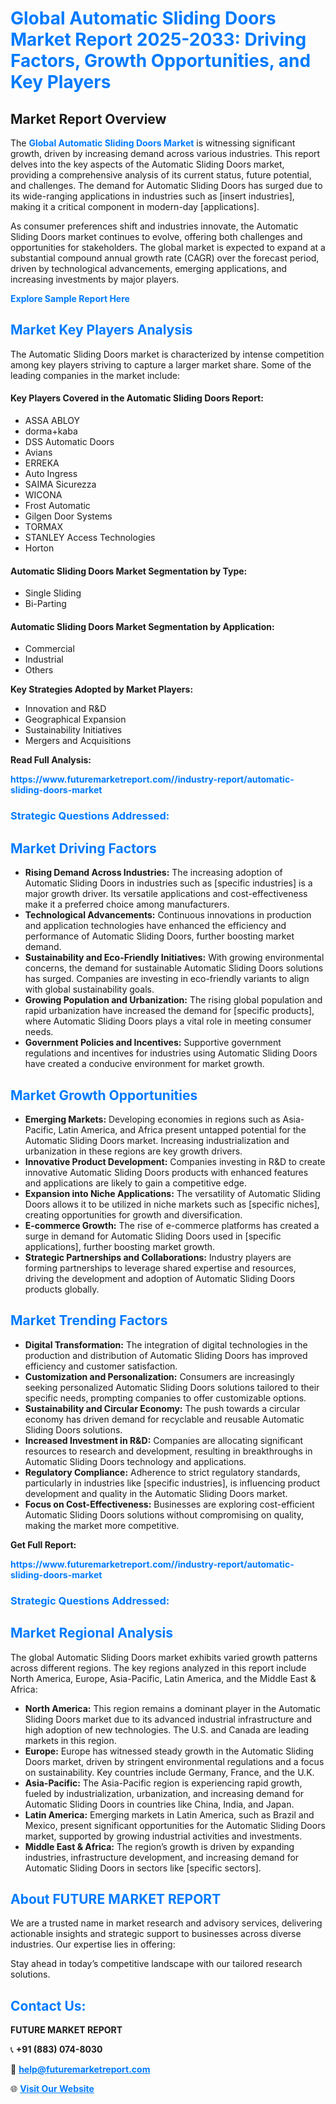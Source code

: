 <h1 style="color: #007BFF;">Global Automatic Sliding Doors Market Report 2025-2033: Driving Factors, Growth Opportunities, and Key Players</h1>

<section id="overview">
<h2>Market Report Overview</h2>
<p>The <a href="https://www.futuremarketreport.com//industry-report/automatic-sliding-doors-market" style="color: #007BFF; text-decoration: none;"><strong>Global Automatic Sliding Doors Market</strong></a> is witnessing significant growth, driven by increasing demand across various industries. This report delves into the key aspects of the Automatic Sliding Doors market, providing a comprehensive analysis of its current status, future potential, and challenges. The demand for Automatic Sliding Doors has surged due to its wide-ranging applications in industries such as [insert industries], making it a critical component in modern-day [applications].</p>
<p>As consumer preferences shift and industries innovate, the Automatic Sliding Doors market continues to evolve, offering both challenges and opportunities for stakeholders. The global market is expected to expand at a substantial compound annual growth rate (CAGR) over the forecast period, driven by technological advancements, emerging applications, and increasing investments by major players.</p>
</section>

<section id="overview">
<p><a href="https://www.futuremarketreport.com//request-sample/reportId=88042" style="color: #007BFF; text-decoration: none;"><strong>Explore Sample Report Here</strong></a></p>
</section>

<section id="key-players">
<h2 style="color: #007BFF;">Market Key Players Analysis</h2>
<p>The Automatic Sliding Doors market is characterized by intense competition among key players striving to capture a larger market share. Some of the leading companies in the market include:</p>
<h4>Key Players Covered in the Automatic Sliding Doors Report:</h4>
<ul><li>ASSA ABLOY</li><li>dorma+kaba</li><li>DSS Automatic Doors</li><li>Avians</li><li>ERREKA</li><li>Auto Ingress</li><li>SAIMA Sicurezza</li><li>WICONA</li><li>Frost Automatic</li><li>Gilgen Door Systems</li><li>TORMAX</li><li>STANLEY Access Technologies</li><li>Horton</li></ul>
<h4>Automatic Sliding Doors Market Segmentation by Type:</h4>
<ul><li>Single Sliding</li><li>Bi-Parting</li></ul>

<h4>Automatic Sliding Doors Market Segmentation by Application:</h4>
<ul><li>Commercial</li><li>Industrial</li><li>Others</li></ul>
<p><strong>Key Strategies Adopted by Market Players:</strong></p>
<ul>
<li>Innovation and R&D</li>
<li>Geographical Expansion</li>
<li>Sustainability Initiatives</li>
<li>Mergers and Acquisitions</li>
</ul>
</section>

<section>
<p><strong>Read Full Analysis: </strong></p><a href="https://www.futuremarketreport.com//industry-report/automatic-sliding-doors-market" style="color: #007BFF; text-decoration: none;"><strong>https://www.futuremarketreport.com//industry-report/automatic-sliding-doors-market</strong></a>
<h3 style="color: #007BFF;">Strategic Questions Addressed:</h3>
</section>

<section id="driving-factors">
<h2 style="color: #007BFF;">Market Driving Factors</h2>
<ul>
<li><strong>Rising Demand Across Industries:</strong> The increasing adoption of Automatic Sliding Doors in industries such as [specific industries] is a major growth driver. Its versatile applications and cost-effectiveness make it a preferred choice among manufacturers.</li>
<li><strong>Technological Advancements:</strong> Continuous innovations in production and application technologies have enhanced the efficiency and performance of Automatic Sliding Doors, further boosting market demand.</li>
<li><strong>Sustainability and Eco-Friendly Initiatives:</strong> With growing environmental concerns, the demand for sustainable Automatic Sliding Doors solutions has surged. Companies are investing in eco-friendly variants to align with global sustainability goals.</li>
<li><strong>Growing Population and Urbanization:</strong> The rising global population and rapid urbanization have increased the demand for [specific products], where Automatic Sliding Doors plays a vital role in meeting consumer needs.</li>
<li><strong>Government Policies and Incentives:</strong> Supportive government regulations and incentives for industries using Automatic Sliding Doors have created a conducive environment for market growth.</li>
</ul>
</section>

<section id="growth-opportunities">
<h2 style="color: #007BFF;">Market Growth Opportunities</h2>
<ul>
<li><strong>Emerging Markets:</strong> Developing economies in regions such as Asia-Pacific, Latin America, and Africa present untapped potential for the Automatic Sliding Doors market. Increasing industrialization and urbanization in these regions are key growth drivers.</li>
<li><strong>Innovative Product Development:</strong> Companies investing in R&D to create innovative Automatic Sliding Doors products with enhanced features and applications are likely to gain a competitive edge.</li>
<li><strong>Expansion into Niche Applications:</strong> The versatility of Automatic Sliding Doors allows it to be utilized in niche markets such as [specific niches], creating opportunities for growth and diversification.</li>
<li><strong>E-commerce Growth:</strong> The rise of e-commerce platforms has created a surge in demand for Automatic Sliding Doors used in [specific applications], further boosting market growth.</li>
<li><strong>Strategic Partnerships and Collaborations:</strong> Industry players are forming partnerships to leverage shared expertise and resources, driving the development and adoption of Automatic Sliding Doors products globally.</li>
</ul>
</section>

<section id="trending-factors">
<h2 style="color: #007BFF;">Market Trending Factors</h2>
<ul>
<li><strong>Digital Transformation:</strong> The integration of digital technologies in the production and distribution of Automatic Sliding Doors has improved efficiency and customer satisfaction.</li>
<li><strong>Customization and Personalization:</strong> Consumers are increasingly seeking personalized Automatic Sliding Doors solutions tailored to their specific needs, prompting companies to offer customizable options.</li>
<li><strong>Sustainability and Circular Economy:</strong> The push towards a circular economy has driven demand for recyclable and reusable Automatic Sliding Doors solutions.</li>
<li><strong>Increased Investment in R&D:</strong> Companies are allocating significant resources to research and development, resulting in breakthroughs in Automatic Sliding Doors technology and applications.</li>
<li><strong>Regulatory Compliance:</strong> Adherence to strict regulatory standards, particularly in industries like [specific industries], is influencing product development and quality in the Automatic Sliding Doors market.</li>
<li><strong>Focus on Cost-Effectiveness:</strong> Businesses are exploring cost-efficient Automatic Sliding Doors solutions without compromising on quality, making the market more competitive.</li>
</ul>
</section>

<section>
<p><strong>Get Full Report: </strong></p><a href="https://www.futuremarketreport.com//industry-report/automatic-sliding-doors-market" style="color: #007BFF; text-decoration: none;"><strong>https://www.futuremarketreport.com//industry-report/automatic-sliding-doors-market</strong></a>
<h3 style="color: #007BFF;">Strategic Questions Addressed:</h3>
</section>


<section id="regional-analysis">
<h2 style="color: #007BFF;">Market Regional Analysis</h2>
<p>The global Automatic Sliding Doors market exhibits varied growth patterns across different regions. The key regions analyzed in this report include North America, Europe, Asia-Pacific, Latin America, and the Middle East & Africa:</p>
<ul>
<li><strong>North America:</strong> This region remains a dominant player in the Automatic Sliding Doors market due to its advanced industrial infrastructure and high adoption of new technologies. The U.S. and Canada are leading markets in this region.</li>
<li><strong>Europe:</strong> Europe has witnessed steady growth in the Automatic Sliding Doors market, driven by stringent environmental regulations and a focus on sustainability. Key countries include Germany, France, and the U.K.</li>
<li><strong>Asia-Pacific:</strong> The Asia-Pacific region is experiencing rapid growth, fueled by industrialization, urbanization, and increasing demand for Automatic Sliding Doors in countries like China, India, and Japan.</li>
<li><strong>Latin America:</strong> Emerging markets in Latin America, such as Brazil and Mexico, present significant opportunities for the Automatic Sliding Doors market, supported by growing industrial activities and investments.</li>
<li><strong>Middle East & Africa:</strong> The region’s growth is driven by expanding industries, infrastructure development, and increasing demand for Automatic Sliding Doors in sectors like [specific sectors].</li>
</ul>
</section>

<footer>
<h2 style="color: #007BFF;">About FUTURE MARKET REPORT</h2>
<p>We are a trusted name in market research and advisory services, delivering actionable insights and strategic support to businesses across diverse industries. Our expertise lies in offering:</p>

<p>Stay ahead in today’s competitive landscape with our tailored research solutions.</p>

<h2 style="color: #007BFF;">Contact Us:</h2>
<p><strong>FUTURE MARKET REPORT</strong></p>
<p>📞 <strong>+91 (883) 074-8030</strong></p>
<p>📧 <strong><a href="mailto:help@futuremarketreport.com" style="color: #007BFF;">help@futuremarketreport.com</a></strong></p>
<p>🌐 <strong><a href="https://www.futuremarketreport.com/" style="color: #007BFF;">Visit Our Website</a></strong></p>
</footer>